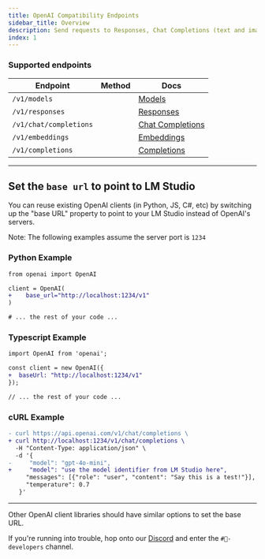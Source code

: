 ```yaml
---
title: OpenAI Compatibility Endpoints
sidebar_title: Overview
description: Send requests to Responses, Chat Completions (text and images), Completions, and Embeddings endpoints.
index: 1
---
```


### Supported endpoints

| Endpoint               | Method                      | Docs                                                               |
| ---------------------- | --------------------------- | ------------------------------------------------------------------ |
| `/v1/models`           | <apimethod method="GET" />  | [Models](/docs/developer/openai-compat/models)                     |
| `/v1/responses`        | <apimethod method="POST" /> | [Responses](/docs/developer/openai-compat/responses)               |
| `/v1/chat/completions` | <apimethod method="POST" /> | [Chat Completions](/docs/developer/openai-compat/chat-completions) |
| `/v1/embeddings`       | <apimethod method="POST" /> | [Embeddings](/docs/developer/openai-compat/embeddings)             |
| `/v1/completions`      | <apimethod method="POST" /> | [Completions](/docs/developer/openai-compat/completions)           |

<hr>

## Set the `base url` to point to LM Studio

You can reuse existing OpenAI clients (in Python, JS, C#, etc) by switching up the "base URL" property to point to your LM Studio instead of OpenAI's servers.

Note: The following examples assume the server port is `1234`

### Python Example

```diff
from openai import OpenAI

client = OpenAI(
+    base_url="http://localhost:1234/v1"
)

# ... the rest of your code ...
```

### Typescript Example

```diff
import OpenAI from 'openai';

const client = new OpenAI({
+  baseUrl: "http://localhost:1234/v1"
});

// ... the rest of your code ...
```

### cURL Example

```diff
- curl https://api.openai.com/v1/chat/completions \
+ curl http://localhost:1234/v1/chat/completions \
  -H "Content-Type: application/json" \
  -d '{
-     "model": "gpt-4o-mini",
+     "model": "use the model identifier from LM Studio here",
     "messages": [{"role": "user", "content": "Say this is a test!"}],
     "temperature": 0.7
   }'
```

---

Other OpenAI client libraries should have similar options to set the base URL.

If you're running into trouble, hop onto our [Discord](https://discord.gg/lmstudio) and enter the `#🔨-developers` channel.

